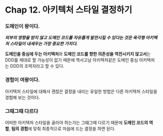 # Chap 12. 아키텍처 스타일 결정하기



### 도메인이 왕이다.

***외부의 영향을 받지 않고 도메인 코드를 자유롭게 발전시킬 수 있다는 것은 육각형 아키텍처 스타일이 내세우는 가장 중요한 가치다.***

**도메인을 중심에 두는 아키텍처**와 **도메인 코드를 향한 의존성을 역전시키지 않고서**는 DDD를 제대로 할 가능성이 없기 때문에 핵사고날 아키텍처같은 도메인 중심 아키텍처는 DDD의 조력자라고 할 수 있다.



### 경험이 여왕이다.

아키텍처 스타일에 대해서 괜찮은 결정을 내리는 유일한 방법은 다른 아키텍처 스타일을 경험해 보는 것이다.



### 그때그때 다르다

어떠한 아키텍처 스타일을 골라야 하는가는 그떄그때 다르기 때문에 **도메인 코드의 역할**, **팀의 경험**에 맞춰 최종적으로 마음에 드는 결정을 하면 된다.